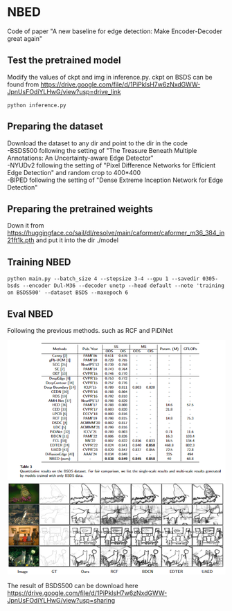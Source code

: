 # NBED
Code of paper "A new baseline for edge detection: Make Encoder-Decoder great again"

## Test the pretrained model  
Modify the values of ckpt and img in inference.py. ckpt on BSDS can be found from https://drive.google.com/file/d/1PiPklsH7w6zNxdGWW-JpnUsFOdiYLHwG/view?usp=drive_link

```
python inference.py
```


## Preparing the dataset
Download the dataset to any dir and point to the dir in the code  
-BSDS500 following the setting of "The Treasure Beneath Multiple Annotations: An Uncertainty-aware Edge Detector"  
-NYUDv2 following the setting of "Pixel Difference Networks for Efficient Edge Detection"  and random crop to 400*400  
-BIPED following the setting of "Dense Extreme Inception Network for Edge Detection"  
## Preparing the pretrained weights
Down it from https://huggingface.co/sail/dl/resolve/main/caformer/caformer_m36_384_in21ft1k.pth
and put it into the dir ./model
## Training NBED
```
python main.py --batch_size 4 --stepsize 3-4 --gpu 1 --savedir 0305-bsds --encoder Dul-M36 --decoder unetp --head default --note 'training on BSDS500' --dataset BSDS --maxepoch 6
```
## Eval NBED
Following the previous methods. such as RCF and PiDiNet

![Result of BSDS](./Imgs/BSDS.png "Result of BSDS")
![Img of BSDS](./Imgs/Imgs-bsds.png "Img of BSDS")

The result of BSDS500 can be download here
https://drive.google.com/file/d/1PiPklsH7w6zNxdGWW-JpnUsFOdiYLHwG/view?usp=sharing
